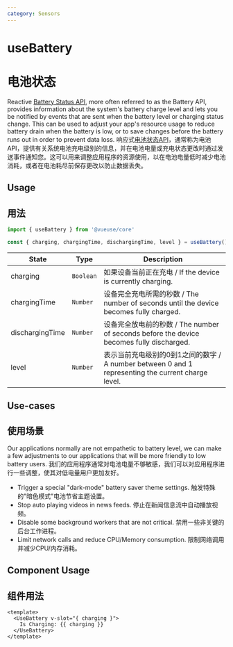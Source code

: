 ```yaml
---
category: Sensors
---
```


# useBattery
# 电池状态

Reactive [Battery Status API](https://developer.mozilla.org/en-US/docs/Web/API/Battery_Status_API), more often referred to as the Battery API, provides information about the system's battery charge level and lets you be notified by events that are sent when the battery level or charging status change. This can be used to adjust your app's resource usage to reduce battery drain when the battery is low, or to save changes before the battery runs out in order to prevent data loss.
响应式[电池状态API](https://developer.mozilla.org/en-US/docs/Web/API/Battery_Status_API)，通常称为电池API，提供有关系统电池充电级别的信息，并在电池电量或充电状态更改时通过发送事件通知您。这可以用来调整应用程序的资源使用，以在电池电量低时减少电池消耗，或者在电池耗尽前保存更改以防止数据丢失。

## Usage
## 用法

```ts
import { useBattery } from '@vueuse/core'

const { charging, chargingTime, dischargingTime, level } = useBattery()
```

| State           | Type      | Description                                                       |
| --------------- | --------- | ----------------------------------------------------------------- |
| charging        | `Boolean` | 如果设备当前正在充电 / If the device is currently charging.      |
| chargingTime    | `Number`  | 设备完全充电所需的秒数 / The number of seconds until the device becomes fully charged.     |
| dischargingTime | `Number`  | 设备完全放电前的秒数 / The number of seconds before the device becomes fully discharged. |
| level           | `Number`  | 表示当前充电级别的0到1之间的数字 / A number between 0 and 1 representing the current charge level.   |

## Use-cases
## 使用场景

Our applications normally are not empathetic to battery level, we can make a few adjustments to our applications that will be more friendly to low battery users.
我们的应用程序通常对电池电量不够敏感，我们可以对应用程序进行一些调整，使其对低电量用户更加友好。

- Trigger a special "dark-mode" battery saver theme settings.
  触发特殊的"暗色模式"电池节省主题设置。
- Stop auto playing videos in news feeds.
  停止在新闻信息流中自动播放视频。
- Disable some background workers that are not critical.
  禁用一些非关键的后台工作进程。
- Limit network calls and reduce CPU/Memory consumption.
  限制网络调用并减少CPU/内存消耗。

## Component Usage
## 组件用法

```vue
<template>
  <UseBattery v-slot="{ charging }">
    Is Charging: {{ charging }}
  </UseBattery>
</template>
```